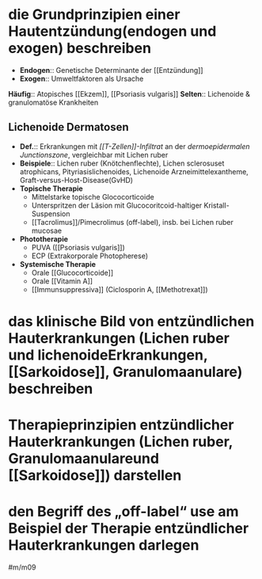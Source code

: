 ---
---
# die Grundprinzipien einer Hautentzündung(endogen und exogen) beschreiben

- **Endogen**:: Genetische Determinante der [[Entzündung]]
- **Exogen**:: Umweltfaktoren als Ursache

**Häufig**:: Atopisches [[Ekzem]], [[Psoriasis vulgaris]]
**Selten**:: Lichenoide & granulomatöse Krankheiten

## Lichenoide Dermatosen

- **Def.**:: Erkrankungen mit *[[T-Zellen]]-Infiltrat* an der *dermoepidermalen Junctionszone*, vergleichbar mit Lichen ruber
- **Beispiele**:: Lichen ruber (Knötchenflechte), Lichen sclerosuset atrophicans, Pityriasislichenoides, Lichenoide Arzneimittelexantheme, Graft-versus-Host-Disease(GvHD)
- **Topische Therapie**
    - Mittelstarke topische Glococorticoide
    - Unterspritzen der Läsion mit Glucocoritcoid-haltiger Kristall-Suspension
    - [[Tacrolimus]]/Pimecrolimus (off-label), insb. bei Lichen ruber mucosae
- **Phototherapie**
    - PUVA ([[Psoriasis vulgaris]])
    - ECP (Extrakorporale Photopherese)
- **Systemische Therapie**
    - Orale [[Glucocorticoide]]
    - Orale [[Vitamin A]]
    - [[Immunsuppressiva]] (Ciclosporin A, [[Methotrexat]])

# das klinische Bild von entzündlichen Hauterkrankungen (Lichen ruber und lichenoideErkrankungen, [[Sarkoidose]], Granulomaanulare) beschreiben

# Therapieprinzipien entzündlicher Hauterkrankungen (Lichen ruber, Granulomaanulareund [[Sarkoidose]]) darstellen

# den Begriff des „off-label“ use am Beispiel der Therapie entzündlicher Hauterkrankungen darlegen

#m/m09